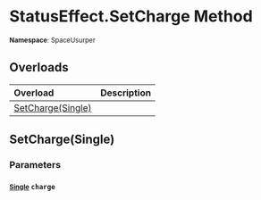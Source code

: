 # StatusEffect.SetCharge Method

<small>**Namespace**: SpaceUsurper</small>

## Overloads

<div markdown="1" class="member-table">

| Overload | Description |
| :------- | ----------- |
| [SetCharge(Single)](#Single_) |  | 

</div>

## SetCharge(Single)
### Parameters
#### <small>[Single](https://docs.microsoft.com/en-us/dotnet/api/system.single?view=netframework-4.5)</small> `charge`

